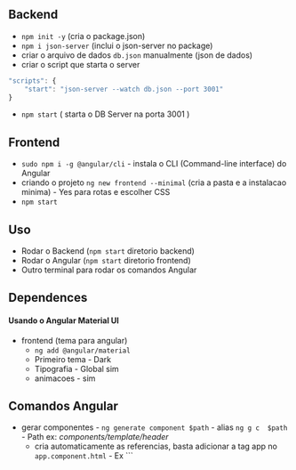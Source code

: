 ## Backend

- `npm init -y` (cria o package.json)
- `npm i json-server` (inclui o json-server no package)
- criar o arquivo de dados `db.json` manualmente (json de dados)
- criar o script que starta o server 
```javascript
"scripts": {
	"start": "json-server --watch db.json --port 3001"
}
```
- `npm start` ( starta o DB Server na porta 3001 )

## Frontend

- `sudo npm i -g @angular/cli` - instala o CLI (Command-line interface) do Angular
- criando o projeto `ng new frontend --minimal` (cria a pasta e a instalacao minima) - Yes para rotas e escolher CSS
- `npm start`

## Uso
- Rodar o Backend (`npm start` diretorio backend)
- Rodar o Angular (`npm start` diretorio frontend)
- Outro terminal para rodar os comandos Angular

## Dependences
#### Usando o Angular Material UI
- frontend (tema para angular)
  - `ng add @angular/material`
  - Primeiro tema - Dark
  - Tipografia - Global sim
  - animacoes - sim


## Comandos Angular
- gerar componentes - `ng generate component $path` - alias `ng g c  $path` - Path ex: _components/template/header_
  - cria automaticamente as referencias, basta adicionar a tag app no `app.component.html` - Ex ```
<app-header></app-header>
```